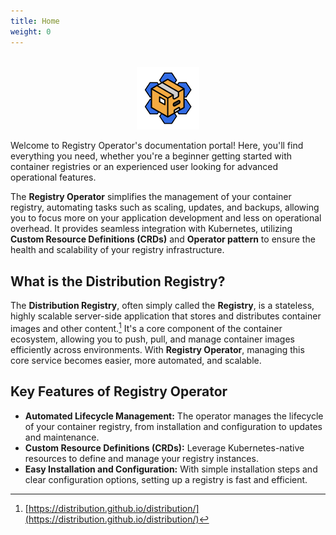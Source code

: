 ```yaml
---
title: Home
weight: 0
---
```


<p align="center">
    </br><img src="./assets/package-full.png" alt="Registry Operator" width="20%"/></br>
</p>

Welcome to Registry Operator's documentation portal! Here, you'll find everything you need, whether you're a beginner getting started with container registries or an experienced user looking for advanced operational features.

The **Registry Operator** simplifies the management of your container registry, automating tasks such as scaling, updates, and backups, allowing you to focus more on your application development and less on operational overhead. It provides seamless integration with Kubernetes, utilizing **Custom Resource Definitions (CRDs)** and **Operator pattern** to ensure the health and scalability of your registry infrastructure.

## What is the Distribution Registry?

The **Distribution Registry**, often simply called the **Registry**, is a stateless, highly scalable server-side application that stores and distributes container images and other content.[^1] It's a core component of the container ecosystem, allowing you to push, pull, and manage container images efficiently across environments. With **Registry Operator**, managing this core service becomes easier, more automated, and scalable.

## Key Features of Registry Operator

- **Automated Lifecycle Management:** The operator manages the lifecycle of your container registry, from installation and configuration to updates and maintenance.
- **Custom Resource Definitions (CRDs):** Leverage Kubernetes-native resources to define and manage your registry instances.
- **Easy Installation and Configuration:** With simple installation steps and clear configuration options, setting up a registry is fast and efficient.

[^1]: [https://distribution.github.io/distribution/](https://distribution.github.io/distribution/)
